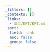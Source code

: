```yaml
---
_filters: []
_contexts: []
_links:
  - 회고/KPT/KPT.md
_sort:
  field: rank
  asc: false
  group: false
---
```

